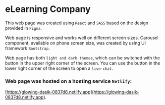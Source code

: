 # eLearning Company

This web page was created using `React` and `SASS` based on the design provided in `Figma`.

Web page is responsive and works well on different screen sizes.
Carousel component, available on phone screen size, was created by using UI framework `Bootstrap`.

Web page has both `light and dark themes`, which can be switched with the button in the upper right corner of the screen.
You can use the button in the lower right corner of the screen to open a `live-chat`.

### Web page was hosted on a hosting service `Netlify`: 
[https://glowing-dasik-0837d8.netlify.app](https://glowing-dasik-0837d8.netlify.app).

